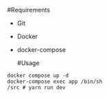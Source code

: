 #Requirements

- Git
- Docker
- docker-compose

  #Usage

```
docker compose up -d
docker-compose exec app /bin/sh
/src # yarn run dev
```
